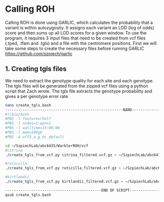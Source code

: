 # Calling ROH
Calling ROH is done using GARLIC, which calculates the probability that a variant is within autozygosity. It assigns each variant an LOD (log of odds) score and then sums up all LOD scores for a given window.  To use the program, it requires 3 input files that need to be created from vcf files (.tped, .tfam and .tgls) and a file with the centromere positions. First we will take some steps to create the necessary files before running GARLIC
https://github.com/szpiech/garlic


## 1. Creating tgls files 
We need to extract the genotype quality for each site and each genotype. The tgls files will be generated from the zipped vcf files using a python script that Zach wrote. The tgls file extracts the genotype probability and gives a per genotype error rate. 

```bash
nano create_tgls.bash
------------------------------------------------------NANO------------------------------------------------
#!/bin/bash
#PBS -l feature=rhel7
#PBS -l nodes=1:ppn=1
#PBS -l walltime=15:00:00
#PBS -l mem=500gb
#PBS -A wff3_a_g_hc_default

cd ~/SzpiechLab/abc6435/WarblerROH/vcf
#citrina 
./create_tgls_from_vcf.py citrina_filtered.vcf.gz > ~/SzpiechLab/abc6435/WarblerROH/tgls_tped_tfam/citrina.tgls

#ruticilla
./create_tgls_from_vcf.py ruticilla_filtered.vcf.gz > ~/SzpiechLab/abc6435/WarblerROH/tgls_tped_tfam/ruticilla.tgls

#kirtlandii
./create_tgls_from_vcf.py kirtlandii_filtered.vcf.gz > ~/SzpiechLab/abc6435/WarblerROH/tgls_tped_tfam/kirtlandii.tgls

--------------------------------------------END OF SCRIPT------------------------------------------------
qsub create_tgls.bash
```


